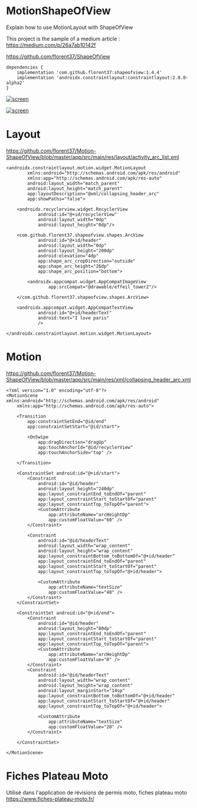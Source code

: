 # MotionShapeOfView

Explain how to use MotionLayout with ShapeOfView

This project is the sample of a medium article : https://medium.com/p/26a7ab10142f

https://github.com/florent37/ShapeOfView

```
dependencies {
    implementation 'com.github.florent37:shapeofview:1.4.4'
    implementation 'androidx.constraintlayout:constraintlayout:2.0.0-alpha2'
}
```

[![screen](https://raw.githubusercontent.com/florent37/Motion-ShapeOfView/master/medias/arc.gif)](https://www.github.com/florent37/Motion-ShapeOfView)

[![screen](https://raw.githubusercontent.com/florent37/Motion-ShapeOfView/master/medias/diagonal.gif)](https://www.github.com/florent37/Motion-ShapeOfView)

# Layout 

https://github.com/florent37/Motion-ShapeOfView/blob/master/app/src/main/res/layout/activity_arc_list.xml

```
<androidx.constraintlayout.motion.widget.MotionLayout
        xmlns:android="http://schemas.android.com/apk/res/android"
        xmlns:app="http://schemas.android.com/apk/res-auto"
        android:layout_width="match_parent"
        android:layout_height="match_parent"
        app:layoutDescription="@xml/collapsing_header_arc"
        app:showPaths="false">

    <androidx.recyclerview.widget.RecyclerView
            android:id="@+id/recyclerView"
            android:layout_width="0dp"
            android:layout_height="0dp"/>

    <com.github.florent37.shapeofview.shapes.ArcView
            android:id="@+id/header"
            android:layout_width="0dp"
            android:layout_height="200dp"
            android:elevation="4dp"
            app:shape_arc_cropDirection="outside"
            app:shape_arc_height="26dp"
            app:shape_arc_position="bottom">

        <androidx.appcompat.widget.AppCompatImageView
                app:srcCompat="@drawable/effeil_tower2"/>

    </com.github.florent37.shapeofview.shapes.ArcView>

    <androidx.appcompat.widget.AppCompatTextView
            android:id="@+id/headerText"
            android:text="I love paris"
            />

</androidx.constraintlayout.motion.widget.MotionLayout>
```

# Motion

https://github.com/florent37/Motion-ShapeOfView/blob/master/app/src/main/res/xml/collapsing_header_arc.xml

```
<?xml version="1.0" encoding="utf-8"?>
<MotionScene xmlns:android="http://schemas.android.com/apk/res/android"
    xmlns:app="http://schemas.android.com/apk/res-auto">

    <Transition
        app:constraintSetEnd="@id/end"
        app:constraintSetStart="@id/start">

        <OnSwipe
            app:dragDirection="dragUp"
            app:touchAnchorId="@id/recyclerView"
            app:touchAnchorSide="top" />

    </Transition>

    <ConstraintSet android:id="@+id/start">
        <Constraint
            android:id="@id/header"
            android:layout_height="240dp"
            app:layout_constraintEnd_toEndOf="parent"
            app:layout_constraintStart_toStartOf="parent"
            app:layout_constraintTop_toTopOf="parent">
            <CustomAttribute
                app:attributeName="arcHeightDp"
                app:customFloatValue="60" />
        </Constraint>

        <Constraint
            android:id="@id/headerText"
            android:layout_width="wrap_content"
            android:layout_height="wrap_content"
            app:layout_constraintBottom_toBottomOf="@+id/header"
            app:layout_constraintEnd_toEndOf="parent"
            app:layout_constraintStart_toStartOf="parent"
            app:layout_constraintTop_toTopOf="@+id/header">

            <CustomAttribute
                app:attributeName="textSize"
                app:customFloatValue="40" />
        </Constraint>
    </ConstraintSet>

    <ConstraintSet android:id="@+id/end">
        <Constraint
            android:id="@id/header"
            android:layout_height="80dp"
            app:layout_constraintEnd_toEndOf="parent"
            app:layout_constraintStart_toStartOf="parent"
            app:layout_constraintTop_toTopOf="parent">
            <CustomAttribute
                app:attributeName="arcHeightDp"
                app:customFloatValue="0" />
        </Constraint>
        <Constraint
            android:id="@id/headerText"
            android:layout_width="wrap_content"
            android:layout_height="wrap_content"
            android:layout_marginStart="14sp"
            app:layout_constraintBottom_toBottomOf="@+id/header"
            app:layout_constraintStart_toStartOf="@+id/header"
            app:layout_constraintTop_toTopOf="@+id/header">

            <CustomAttribute
                app:attributeName="textSize"
                app:customFloatValue="20" />
        </Constraint>

    </ConstraintSet>

</MotionScene>
```


# Fiches Plateau Moto

Utilisé dans l'application de révisions de permis moto, fiches plateau moto https://www.fiches-plateau-moto.fr/
